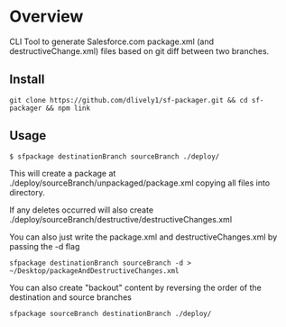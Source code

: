 # Overview

CLI Tool to generate Salesforce.com package.xml (and destructiveChange.xml) files based on git diff between two branches. 

## Install
```
git clone https://github.com/dlively1/sf-packager.git && cd sf-packager && npm link
```

## Usage
```
$ sfpackage destinationBranch sourceBranch ./deploy/
```
This will create a package at ./deploy/sourceBranch/unpackaged/package.xml copying all files into directory.

If any deletes occurred will also create ./deploy/sourceBranch/destructive/destructiveChanges.xml


You can also just write the package.xml and destructiveChanges.xml by passing the -d flag
```
sfpackage destinationBranch sourceBranch -d > ~/Desktop/packageAndDestructiveChanges.xml
```

You can also create "backout" content by reversing the order of the destination and source branches
```
sfpackage sourceBranch destinationBranch ./deploy/
```

